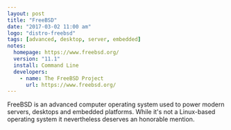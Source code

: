 ```yaml
---
layout: post
title: "FreeBSD"
date: "2017-03-02 11:00 am"
logo: "distro-freebsd"
tags: [advanced, desktop, server, embedded]
notes:
  homepage: https://www.freebsd.org/
  version: "11.1"
  install: Command Line
  developers:
    - name: The FreeBSD Project
      url: https://www.freebsd.org/
---
```


FreeBSD is an advanced computer operating system used to power modern servers, desktops and embedded platforms. While it's not a Linux-based operating system it nevertheless deserves an honorable mention.